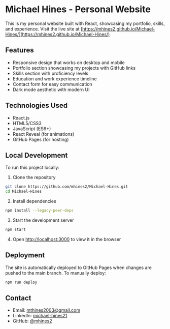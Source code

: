 # Michael Hines - Personal Website

This is my personal website built with React, showcasing my portfolio, skills, and experience. Visit the live site at [https://mhines2.github.io/Michael-Hines/](https://mhines2.github.io/Michael-Hines/)

## Features

- Responsive design that works on desktop and mobile
- Portfolio section showcasing my projects with GitHub links
- Skills section with proficiency levels
- Education and work experience timeline
- Contact form for easy communication
- Dark mode aesthetic with modern UI

## Technologies Used

- React.js
- HTML5/CSS3
- JavaScript (ES6+)
- React Reveal (for animations)
- GitHub Pages (for hosting)

## Local Development

To run this project locally:

1. Clone the repository

```bash
git clone https://github.com/mhines2/Michael-Hines.git
cd Michael-Hines
```

2. Install dependencies

```bash
npm install --legacy-peer-deps
```

3. Start the development server

```bash
npm start
```

4. Open [http://localhost:3000](http://localhost:3000) to view it in the browser

## Deployment

The site is automatically deployed to GitHub Pages when changes are pushed to the main branch. To manually deploy:

```bash
npm run deploy
```

## Contact

- Email: mthines2003@gmail.com
- LinkedIn: [michael-hines21](https://linkedin.com/in/michael-hines21)
- GitHub: [@mhines2](https://github.com/mhines2)
